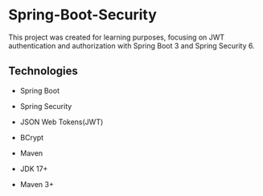 # Spring-Boot-Security
This project was created for learning purposes, focusing on JWT authentication and authorization with Spring Boot 3 and Spring Security 6.

## Technologies
* Spring Boot
* Spring Security
* JSON Web Tokens(JWT)
* BCrypt
* Maven

* JDK 17+
* Maven 3+
